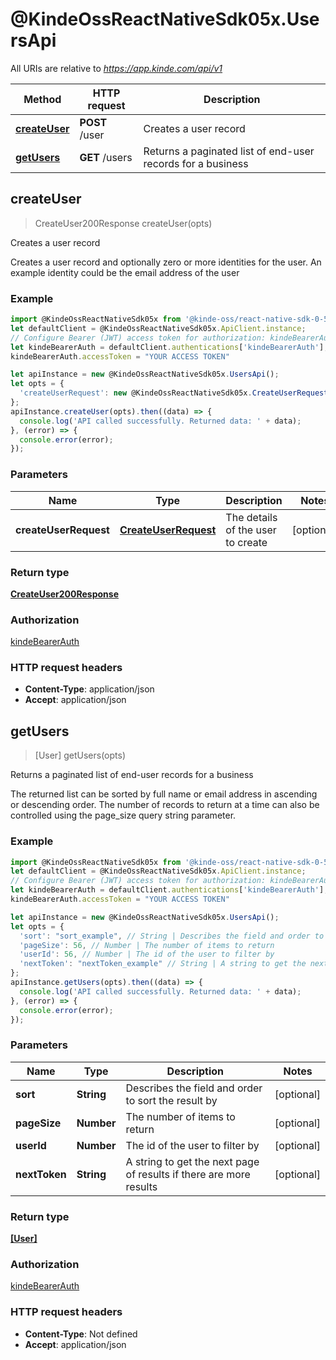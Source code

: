# @KindeOssReactNativeSdk05x.UsersApi

All URIs are relative to *https://app.kinde.com/api/v1*

Method | HTTP request | Description
------------- | ------------- | -------------
[**createUser**](UsersApi.md#createUser) | **POST** /user | Creates a user record
[**getUsers**](UsersApi.md#getUsers) | **GET** /users | Returns a paginated list of end-user records for a business



## createUser

> CreateUser200Response createUser(opts)

Creates a user record

Creates a user record and optionally zero or more identities for the user. An example identity could be the email address of the user 

### Example

```javascript
import @KindeOssReactNativeSdk05x from '@kinde-oss/react-native-sdk-0-5x';
let defaultClient = @KindeOssReactNativeSdk05x.ApiClient.instance;
// Configure Bearer (JWT) access token for authorization: kindeBearerAuth
let kindeBearerAuth = defaultClient.authentications['kindeBearerAuth'];
kindeBearerAuth.accessToken = "YOUR ACCESS TOKEN"

let apiInstance = new @KindeOssReactNativeSdk05x.UsersApi();
let opts = {
  'createUserRequest': new @KindeOssReactNativeSdk05x.CreateUserRequest() // CreateUserRequest | The details of the user to create
};
apiInstance.createUser(opts).then((data) => {
  console.log('API called successfully. Returned data: ' + data);
}, (error) => {
  console.error(error);
});

```

### Parameters


Name | Type | Description  | Notes
------------- | ------------- | ------------- | -------------
 **createUserRequest** | [**CreateUserRequest**](CreateUserRequest.md)| The details of the user to create | [optional] 

### Return type

[**CreateUser200Response**](CreateUser200Response.md)

### Authorization

[kindeBearerAuth](../README.md#kindeBearerAuth)

### HTTP request headers

- **Content-Type**: application/json
- **Accept**: application/json


## getUsers

> [User] getUsers(opts)

Returns a paginated list of end-user records for a business

The returned list can be sorted by full name or email address in ascending or descending order. The number of records to return at a time can also be controlled using the page_size query string parameter. 

### Example

```javascript
import @KindeOssReactNativeSdk05x from '@kinde-oss/react-native-sdk-0-5x';
let defaultClient = @KindeOssReactNativeSdk05x.ApiClient.instance;
// Configure Bearer (JWT) access token for authorization: kindeBearerAuth
let kindeBearerAuth = defaultClient.authentications['kindeBearerAuth'];
kindeBearerAuth.accessToken = "YOUR ACCESS TOKEN"

let apiInstance = new @KindeOssReactNativeSdk05x.UsersApi();
let opts = {
  'sort': "sort_example", // String | Describes the field and order to sort the result by
  'pageSize': 56, // Number | The number of items to return
  'userId': 56, // Number | The id of the user to filter by
  'nextToken': "nextToken_example" // String | A string to get the next page of results if there are more results
};
apiInstance.getUsers(opts).then((data) => {
  console.log('API called successfully. Returned data: ' + data);
}, (error) => {
  console.error(error);
});

```

### Parameters


Name | Type | Description  | Notes
------------- | ------------- | ------------- | -------------
 **sort** | **String**| Describes the field and order to sort the result by | [optional] 
 **pageSize** | **Number**| The number of items to return | [optional] 
 **userId** | **Number**| The id of the user to filter by | [optional] 
 **nextToken** | **String**| A string to get the next page of results if there are more results | [optional] 

### Return type

[**[User]**](User.md)

### Authorization

[kindeBearerAuth](../README.md#kindeBearerAuth)

### HTTP request headers

- **Content-Type**: Not defined
- **Accept**: application/json

